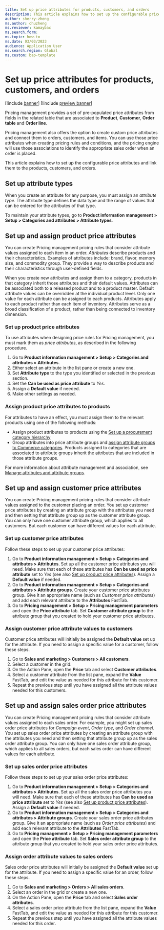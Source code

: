 ```yaml
---
title: Set up price attributes for products, customers, and orders
description: This article explains how to set up the configurable price attributes and link them to the products, customers, and orders.
author: sherry-zheng
ms.author: chuzheng
ms.reviewer: kamaybac
ms.search.form:
ms.topic: how-to
ms.date: 03/03/2023
audience: Application User
ms.search.region: Global
ms.custom: bap-template
---
```


# Set up price attributes for products, customers, and orders

[!include [banner](../includes/banner.md)]
[!include [preview banner](../includes/preview-banner.md)]
<!-- KFM: Preview until further notice -->

Pricing management provides a set of pre-populated price attributes from fields in the related table that are associated to **Product**, **Customer**, **Order table** and **Order line**. <!-- KFM: This sentence isn't clear; please clarify. Also, what are these bolded terms? Tables? Fields? How do we find and use these "pre-populated" (predefined?) attributes? -->

Pricing management also offers the option to create custom price attributes and connect them to orders, customers, and items. You can use those price attributes when creating pricing rules and conditions, and the pricing engine will use those associations to identify the appropriate sales order <!-- KFM: Do you mean sales price?--> when an order is placed.

This article explains how to set up the configurable price attributes and link them to the products, customers, and orders.

## Set up attribute types

When you create an attribute for any purpose, you must assign an *attribute type*. The attribute type defines the data type and the range of values that can be entered for the attributes of that type.

To maintain your attribute types, go to **Product information management \> Setup \> Categories and attributes \> Attribute types**.

## Set up and assign product price attributes

You can create Pricing management pricing rules that consider attribute values assigned to each item in an order. *Attributes* describe products and their characteristics. Examples of attributes include: brand, flavor, memory size, and commodity group. They provide a way to describe products and their characteristics through user-defined fields.

When you create new attributes and assign them to a category, products in that category inherit those attributes and their default values. Attributes can be associated both to a released product and to a product master. Default attribute values can be overridden at the individual product level. Only one value for each attribute can be assigned to each products. Attributes apply to each product rather than each item of inventory. Attributes serve as a broad classification of a product, rather than being connected to inventory dimension.

### <a name="price-attributes"></a>Set up product price attributes

To use attributes when designing price rules for Pricing management, you must mark them as *price attributes*, as described in the following procedure.

1. Go to **Product information management \> Setup \> Categories and attributes \> Attributes**.
1. Either select an attribute in the list pane or create a new one.
1. Set **Attribute type** to the type you identified or selected in the previous section.
1. Set the **Can be used as price attribute** to *Yes*.
1. Assign a **Default value** if needed.
1. Make other settings as needed.

### Assign product price attributes to products

For attributes to have an effect, you must assign them to the relevant products using one of the following methods:

- Assign product attributes to products using the [Set up a procurement category hierarchy](../procurement/tasks/set-up-procurement-category-hierarchy.md) <!-- KFM: Is it right that we want to assign these to *procurement* categories? -->
- Group attributes into price attribute groups and [assign attribute groups to Commerce categories](../../commerce/attribute-attributegroups-lifecycle.md). Products assigned to categories that are associated to attribute groups inherit the attributes that are included in those attribute groups.

For more information about attribute management and association, see [Manage attributes and attribute groups](../../commerce/attribute-attributegroups-lifecycle.md).

<!-- KFM: I think we need the following section, which I added based on assumptions. Please review and confirm.

### Assign product price attribute values to products 

Product price attributes will initially be assigned the **Default value** set up for the attribute. If you need to assign a specific value for a product, follow these steps.

1. Depending on whether you want to set up a released product or product master, go to one of the following pages:
    - **Product information management \> Products \> Released products**.
    - **Product information management \> Products \> Product masters**.
1. Select a released product or product master in the grid.
1. On the Action Pane, open the **Product** tab and select **Product attributes**.
1. Select a product attribute from the list pane. Then expand the **Value** FastTab and edit the value as needed for this attribute for this product.
1. Repeat the previous step until you have assigned all the attribute values needed for this product.

-->

## Set up and assign customer price attributes

You can create Pricing management pricing rules that consider attribute values assigned to the customer placing an order. You set up customer price attributes by creating an attribute group with the attributes you need and then setting that attribute group up as the customer attribute group. You can only have one customer attribute group, which applies to all customers. But each customer can have different values for each attribute.

### Set up customer price attributes

Follow these steps to set up your customer price attributes:

1. Go to **Product information management \> Setup \> Categories and attributes \> Attributes**. Set up all the customer price attributes you will need. Make sure that each of these attributes has **Can be used as price attribute** set to *Yes* (see also [Set up product price attributes](#price-attributes)). Assign a **Default value** if needed.
1. Go to **Product information management \> Setup \> Categories and attributes \> Attribute groups**. Create your customer price attributes group. Give it an appropriate name (such as *Customer price attributes*) and add each relevant attribute to the **Attributes** FastTab.
1. Go to **Pricing management \> Setup \> Pricing management parameters** and open the **Price attribute** tab. Set **Customer attribute group** to the attribute group that you created to hold your customer price attributes.

### Assign customer price attribute values to customers

Customer price attributes will initially be assigned the **Default value** set up for the attribute. If you need to assign a specific value for a customer, follow these steps.

1. Go to **Sales and marketing \> Customers \> All customers**.
1. Select a customer in the grid.
1. On the Action Pane, open the **Price** tab and select **Customer attributes**.
1. Select a customer attribute from the list pane, expand the **Value** FastTab, and edit the value as needed for this attribute for this customer.
1. Repeat the previous step until you have assigned all the attribute values needed for this customers.

## Set up and assign sales order price attributes

You can create Pricing management pricing rules that consider attribute values assigned to each sales order. For example, you might set up sales order price attributes for *Campaign event*, *Order type*, and *Order channel*. You set up sales order price attributes by creating an attribute group with the attributes you need and then setting that attribute group up as the sales order attribute group. You can only have one sales order attribute group, which applies to all sales orders, but each sales order can have different values for each attribute.

### Set up sales order price attributes

Follow these steps to set up your sales order price attributes:

1. Go to **Product information management \> Setup \> Categories and attributes \> Attributes**. Set up all the sales order price attributes you will need. Make sure that each of these attributes has **Can be used as price attribute** set to *Yes* (see also [Set up product price attributes](#price-attributes)). Assign a **Default value** if needed.
1. Go to **Product information management \> Setup \> Categories and attributes \> Attribute groups**. Create your sales order price attributes group. Give it an appropriate name (such as *Order price attributes*) and add each relevant attribute to the **Attributes** FastTab.
1. Go to **Pricing management \> Setup \> Pricing management parameters** and open the **Price attribute** tab. Set **Sales order attribute group** to the attribute group that you created to hold your sales order price attributes.

### Assign order attribute values to sales orders

Sales order price attributes will initially be assigned the **Default value** set up for the attribute. If you need to assign a specific value for an order, follow these steps.

1. Go to **Sales and marketing \> Orders \> All sales orders**.
1. Select an order in the grid or create a new one.
1. On the Action Pane, open the **Price** tab and select **Sales order attributes**.
1. Select a sales order price attribute from the list pane, expand the **Value** FastTab, and edit the value as needed for this attribute for this customer.
1. Repeat the previous step until you have assigned all the attribute values needed for this order.
